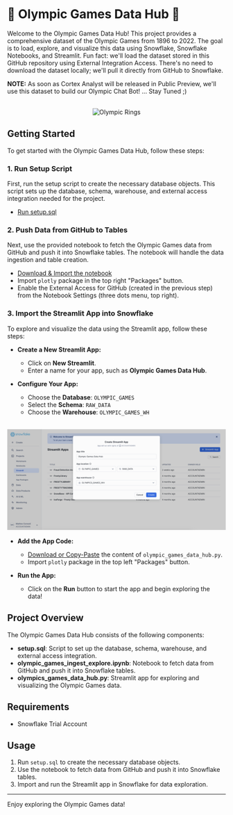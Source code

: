 # 🏅 Olympic Games Data Hub 🏅

Welcome to the Olympic Games Data Hub! This project provides a comprehensive dataset of the Olympic Games from 1896 to 2022. The goal is to load, explore, and visualize this data using Snowflake, Snowflake Notebooks, and Streamlit. Fun fact: we'll load the dataset stored in this GitHub repository using External Integration Access. There's no need to download the dataset locally; we'll pull it directly from GitHub to Snowflake.

**NOTE:** As soon as Cortex Analyst will be released in Public Preview, we'll use this dataset to build our Olympic Chat Bot! ... Stay Tuned ;) 
<p align="center">
  <br>
  <img src="https://github.com/sfc-gh-mconsoli/olympic_games_data_hub/blob/main/images/streamlit_app.gif?raw=true" alt="Olympic Rings"/>
</p>

## Getting Started

To get started with the Olympic Games Data Hub, follow these steps:

### 1. Run Setup Script

First, run the setup script to create the necessary database objects. This script sets up the database, schema, warehouse, and external access integration needed for the project.

- [Run setup.sql](https://github.com/sfc-gh-mconsoli/olympic_games_data_hub/blob/main/setup.sql)

### 2. Push Data from GitHub to Tables

Next, use the provided notebook to fetch the Olympic Games data from GitHub and push it into Snowflake tables. The notebook will handle the data ingestion and table creation.

- [Download & Import the notebook](https://github.com/sfc-gh-mconsoli/olympic_games_data_hub/blob/main/olympic_games_ingest_explore.ipynb)
- Import `plotly` package in the top right "Packages" button.
- Enable the External Access for GitHub (created in the previous step) from the Notebook Settings (three dots menu, top right).
  
### 3. Import the Streamlit App into Snowflake

To explore and visualize the data using the Streamlit app, follow these steps:

- **Create a New Streamlit App:**
  - Click on **New Streamlit**.
  - Enter a name for your app, such as **Olympic Games Data Hub**.
  
- **Configure Your App:**
  - Choose the **Database**: `OLYMPIC_GAMES`
  - Select the **Schema**: `RAW_DATA`
  - Choose the **Warehouse**: `OLYMPIC_GAMES_WH`

<p align="center">
  <br>
  <img src="https://github.com/sfc-gh-mconsoli/olympic_games_data_hub/blob/main/images/screenshot_create_app.png?raw=true" alt="Olympic Rings"/>
</p>

- **Add the App Code:**
  - [Download or Copy-Paste](https://github.com/sfc-gh-mconsoli/olympic_games_data_hub/blob/main/olympic_games_data_hub.py) the content of `olympic_games_data_hub.py`.
  - Import `plotly` package in the top left "Packages" button.


- **Run the App:**
  - Click on the **Run** button to start the app and begin exploring the data!


## Project Overview

The Olympic Games Data Hub consists of the following components:

- **setup.sql**: Script to set up the database, schema, warehouse, and external access integration.
- **olympic_games_ingest_explore.ipynb**: Notebook to fetch data from GitHub and push it into Snowflake tables.
- **olympics_games_data_hub.py**: Streamlit app for exploring and visualizing the Olympic Games data.

## Requirements

- Snowflake Trial Account

## Usage

1. Run `setup.sql` to create the necessary database objects.
2. Use the notebook to fetch data from GitHub and push it into Snowflake tables.
3. Import and run the Streamlit app in Snowflake for data exploration.

---

Enjoy exploring the Olympic Games data!
